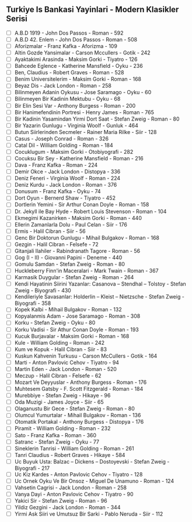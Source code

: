 ## Turkiye Is Bankasi Yayinlari - Modern Klasikler Serisi

* [ ] A.B.D 1919 - John Dos Passos - Roman - 592
* [ ] A.B.D 42. Enlem - John Dos Passos - Roman - 508
* [ ] Aforizmalar - Franz Kafka - Aforizma - 109
* [ ] Altin Gozde Yansimalar - Carson Mccullers - Gotik - 242
* [ ] Ayaktakimi Arasinda - Maksim Gorki - Tiyatro - 126
* [ ] Bahcede Eglence - Katherine Mansfield - Oyku - 236
* [ ] Ben, Claudius - Robert Graves - Roman - 528
* [ ] Benim Universitelerim - Maksim Gorki - Roman - 168
* [ ] Beyaz Dis - Jack London - Roman - 258
* [ ] Bilinmeyen Adanin Oykusu - Jose Saramago - Oyku - 60
* [ ] Bilinmeyen Bir Kadinin Mektubu - Oyku - 68
* [ ] Bir Elin Sesi Var - Anthony Burgess - Roman - 200
* [ ] Bir Hanimefendinin Portresi - Henry James - Roman - 765
* [ ] Bir Kadinin Yasamindan Yirmi Dort Saat - Stefan Zweig - Roman - 80
* [ ] Bir Yazarin Gunlugu - Virginia Woolf - Gunluk - 464
* [ ] Butun Siirlerinden Secmeler - Rainer Maria Rilke - Siir - 128
* [ ] Casus - Joseph Conrad - Roman - 326
* [ ] Catal Dil - William Golding - Roman - 184
* [ ] Cocuklugum - Maksim Gorki - Otobiyografi - 282
* [ ] Cocuksu Bir Sey - Katherine Mansfield - Roman - 216
* [ ] Dava - Franz Kafka - Roman - 224
* [ ] Demir Okce - Jack London - Distopya - 336
* [ ] Deniz Feneri - Virginia Woolf - Roman - 224
* [ ] Deniz Kurdu - Jack London - Roman - 376
* [ ] Donusum - Franz Kafka - Oyku - 74
* [ ] Dort Oyun - Bernerd Shaw - Tiyatro - 452
* [ ] Dortlerin Yemini - Sir Arthur Conan Doyle - Roman - 158
* [ ] Dr. Jekyll ile Bay Hyde - Robert Louis Stevenson - Roman - 104
* [ ] Ekmegimi Kazanirken - Maksim Gorki - Roman - 440
* [ ] Ellerin Zamanlarla Dolu - Paul Celan - Siir - 176
* [ ] Ermis - Halil Cibran - Siir - 56
* [ ] Genc Bir Doktorun Gunlugu - Mihail Bulgakov - Roman - 168
* [ ] Gezgin - Halil Cibran - Felsefe - 72
* [ ] Gitanjali Ilahiler - Rabindranath Tagore - Roman - 56
* [ ] Gog (I - II) - Giovanni Papini - Deneme - 440
* [ ] Gomulu Samdan - Stefan Zweig - Roman - 80
* [ ] Huckleberry Finn'in Maceralari - Mark Twain - Roman - 367
* [ ] Karmasik Duygular - Stefan Zweig - Roman - 264
* [ ] Kendi Hayatinin Siirini Yazanlar: Casanova – Stendhal – Tolstoy - Stefan Zweig - Biyografi - 430
* [ ] Kendileriyle Savasanlar: Holderlin – Kleist – Nietzsche - Stefan Zweig - Biyografi - 358
* [ ] Kopek Kalbi - Mihail Bulgakov - Roman - 132
* [ ] Kopyalanmis Adam - Jose Saramago - Roman - 308
* [ ] Korku - Stefan Zweig - Oyku - 80
* [ ] Korku Vadisi - Sir Athur Conan Doyle - Roman - 193
* [ ] Kucuk Burjavalar - Maksim Gorki - Roman - 168
* [ ] Kule - William Golding - Roman - 242
* [ ] Kum ve Kopuk - Halil Cibran - Siir - 83
* [ ] Kuskun Kahvenin Turkusu - Carson McCullers - Gotik - 164
* [ ] Marti - Anton Pavlovic Cehov - Tiyatro - 94
* [ ] Martin Eden - Jack London - Roman - 520
* [ ] Meczup - Halil Cibran - Felsefe - 62
* [ ] Mozart Ve Deyyuslar - Anthony Burgess - Roman - 176
* [ ] Muhtesem Gatsby - F. Scott Fitzgerald - Roman - 184
* [ ] Murebbiye - Stefan Zweig - Hikaye - 96
* [ ] Oda Muzigi - James Joyce - Siir - 65
* [ ] Olaganustu Bir Gece - Stefan Zweig - Roman - 80
* [ ] Olumcul Yumurtalar - Mihail Bulgakov - Roman - 136
* [ ] Otomatik Portakal - Anthony Burgess - Distopya - 176
* [ ] Piramit - William Golding - Roman - 232
* [ ] Sato - Franz Kafka - Roman - 360
* [ ] Satranc - Stefan Zweig - Oyku - 77
* [ ] Sineklerin Tanrisi - William Golding - Roman - 261
* [ ] Tanri Claudius - Robert Graves - Hikaye - 584
* [ ] Uc Buyuk Usta: Balzac – Dickens – Dostoyevski - Stefan Zweig - Biyografi - 217
* [ ] Uc Kiz Kardes - Anton Pavlovic Cehov - Tiyatro - 128
* [ ] Uc Ornek Oyku Ve Bir Onsoz - Miguel De Unamuno - Roman - 124
* [ ] Vahsetin Cagrisi - Jack London - Roman - 258
* [ ] Vanya Dayi - Anton Pavlovic Cehov - Tiyatro - 90
* [ ] Yakici Sir - Stefan Zweig - Roman - 96
* [ ] Yildiz Gezgini - Jack London - Roman - 344
* [ ] Yirmi Ask Siiri ve Umutsuz Bir Sarki - Pablo Neruda - Siir - 112
